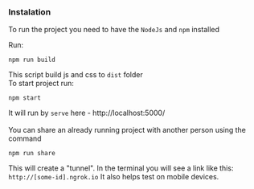 ### Instalation
To run the project you need to have the `NodeJs` and `npm` installed

Run:
```
npm run build
```
This script build js and css to `dist` folder<br/>
To start project run: 
```
npm start
```
It will run by `serve` here -  http://localhost:5000/
<br/>
<br/>
You can share an already running project with another person using the command
```
npm run share
```
This will create a "tunnel". In the terminal you will see a link like this: `http://[some-id].ngrok.io`
It also helps test on mobile devices.